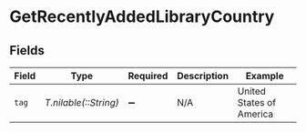 # GetRecentlyAddedLibraryCountry


## Fields

| Field                    | Type                     | Required                 | Description              | Example                  |
| ------------------------ | ------------------------ | ------------------------ | ------------------------ | ------------------------ |
| `tag`                    | *T.nilable(::String)*    | :heavy_minus_sign:       | N/A                      | United States of America |
